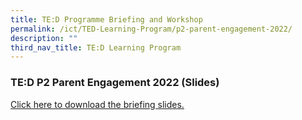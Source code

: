 ```yaml
---
title: TE:D Programme Briefing and Workshop
permalink: /ict/TED-Learning-Program/p2-parent-engagement-2022/
description: ""
third_nav_title: TE:D Learning Program
---
```

### TE:D P2 Parent Engagement 2022 (Slides)

[Click here to download the briefing slides.](/files/tedl1.pdf)